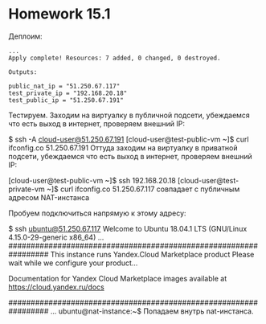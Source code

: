 # Homework 15.1  

Деплоим:
```
...
Apply complete! Resources: 7 added, 0 changed, 0 destroyed.

Outputs:

public_nat_ip = "51.250.67.117"
test_private_ip = "192.168.20.18"
test_public_ip = "51.250.67.191"
```

Тестируем. Заходим на виртуалку в публичной подсети, убеждаемся что есть выход в интернет, проверяем внешний IP:

$ ssh -A cloud-user@51.250.67.191
[cloud-user@test-public-vm ~]$ curl ifconfig.co
51.250.67.191
Оттуда заходим на виртуалку в приватной подсети, убеждаемся что есть выход в интернет, проверяем внешний IP:

[cloud-user@test-public-vm ~]$ ssh 192.168.20.18
[cloud-user@test-private-vm ~]$ curl ifconfig.co
51.250.67.117
совпадает с публичным адресом NAT-инстанса

Пробуем подключиться напрямую к этому адресу:

$ ssh ubuntu@51.250.67.117
Welcome to Ubuntu 18.04.1 LTS (GNU/Linux 4.15.0-29-generic x86_64)
...
#################################################################
This instance runs Yandex.Cloud Marketplace product
Please wait while we configure your product...

Documentation for Yandex Cloud Marketplace images available at https://cloud.yandex.ru/docs

#################################################################
...
ubuntu@nat-instance:~$ 
Попадаем внутрь nat-инстанса.
